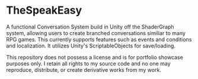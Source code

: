 # TheSpeakEasy
A functional Conversation System build in Unity off the ShaderGraph system, allowing users to create branched conversations similiar to many RPG games. This currently supports features such as events and conditions and localization. It utilizes Unity's ScriptableObjects for save/loading.

This repository does not possess a license and is for portfolio showcase purposes only. I retain all rights to my source code and no one may reproduce, distribute, or create derivative works from my work.
